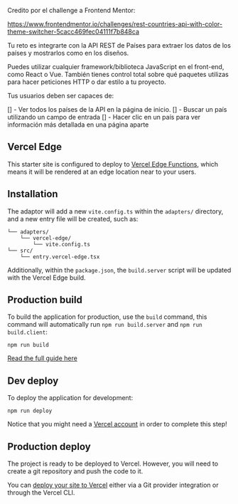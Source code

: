 Credito por el challenge a Frontend Mentor:

https://www.frontendmentor.io/challenges/rest-countries-api-with-color-theme-switcher-5cacc469fec04111f7b848ca

Tu reto es integrarte con la API REST de Países para extraer los datos de los países y mostrarlos como en los diseños.

Puedes utilizar cualquier framework/biblioteca JavaScript en el front-end, como React o Vue. También tienes control total sobre qué paquetes utilizas para hacer peticiones HTTP o dar estilo a tu proyecto.

Tus usuarios deben ser capaces de:

[] - Ver todos los países de la API en la página de inicio.
[] - Buscar un país utilizando un campo de entrada
[] - Hacer clic en un país para ver información más detallada en una página aparte

## Vercel Edge

This starter site is configured to deploy to [Vercel Edge Functions](https://vercel.com/docs/concepts/functions/edge-functions), which means it will be rendered at an edge location near to your users.

## Installation

The adaptor will add a new `vite.config.ts` within the `adapters/` directory, and a new entry file will be created, such as:

```
└── adapters/
    └── vercel-edge/
        └── vite.config.ts
└── src/
    └── entry.vercel-edge.tsx
```

Additionally, within the `package.json`, the `build.server` script will be updated with the Vercel Edge build.

## Production build

To build the application for production, use the `build` command, this command will automatically run `npm run build.server` and `npm run build.client`:

```shell
npm run build
```

[Read the full guide here](https://github.com/BuilderIO/qwik/blob/main/starters/adapters/vercel-edge/README.md)

## Dev deploy

To deploy the application for development:

```shell
npm run deploy
```

Notice that you might need a [Vercel account](https://docs.Vercel.com/get-started/) in order to complete this step!

## Production deploy

The project is ready to be deployed to Vercel. However, you will need to create a git repository and push the code to it.

You can [deploy your site to Vercel](https://vercel.com/docs/concepts/deployments/overview) either via a Git provider integration or through the Vercel CLI.
